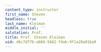 ```yaml
---
content_type: instructor
first_name: Steven
headless: true
last_name: Kleiman
middle_initial: ''
salutation: Prof.
title: Prof. Steven Kleiman
uid: d6c7d77b-a666-5662-7dab-9f1a20a016a9
---
```

